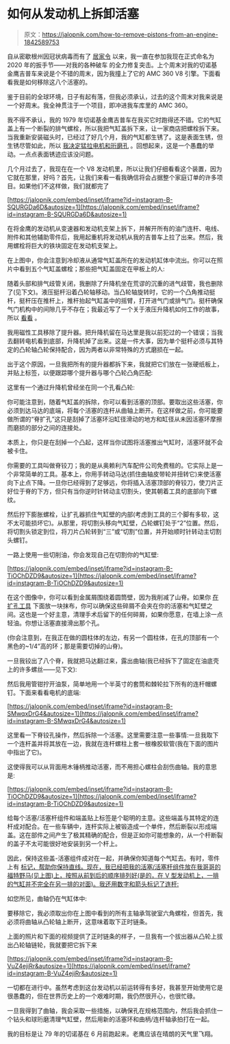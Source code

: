 # 如何从发动机上拆卸活塞

> 原文：<https://jalopnik.com/how-to-remove-pistons-from-an-engine-1842589753>

自从密歇根州因冠状病毒而有了 [居家令](https://www.michigan.gov/whitmer/0,9309,7-387-90499_90705-522626--,00.html) 以来，我一直在参加我现在正式命名为 2020 年的扳手节——对我的各种破车 的全力修复突击。上个周末对我的切诺基金鹰吉普车来说是个不错的周末，因为我撞上了它的 AMC 360 V8 引擎。下面看看我是如何移除这八个活塞的。



鉴于目前的全球环境，日子有起有落，但我必须承认，过去的这个周末对我来说是一个好周末。我全神贯注于一个项目，即冲进我车库里的 AMC 360。

我不得不承认，我的 1979 年切诺基金鹰吉普车在我买它时跑得还不错。它的气缸盖上有一个断裂的排气螺栓，所以我把气缸盖拆下来，让一家商店把螺栓拆下来。当我重新安装磁头时，已经过了好几个月，我的气缸都生锈了。这是表面生锈，但生锈尽管如此，所以 [我决定猛拉电机和珩磨孔](https://jalopnik.com/mission-creep-is-threatening-to-take-my-1979-jeep-chero-1828971713) 。回想起来，这是一个愚蠢的举动。一点点表面锈迹应该没问题。

几个月过去了，我现在在一个 V8 发动机里，所以让我们仔细看看这个装置，因为它就在那里，好吗？首先，让我们来看一看我确信将会占据整个家庭订单的许多项目。如果他们不这样做，我们就都完了

 [https://jalopnik.com/embed/inset/iframe?id=instagram-B-SQURGDa6D&autosize=1](https://jalopnik.com/embed/inset/iframe?id=instagram-B-SQURGDa6D&autosize=1) 

在将金鹰的发动机从变速器和发动机支架上拆下，并解开所有的油门连杆、电线、附件和其他辅助零件后，我用起重机将发动机从我的吉普车上拉了出来。然后，我用螺栓将巨大的铁块固定在发动机支架上。

在上图中，你会注意到冷却液从通常气缸盖所在的发动机缸体中流出。你可以在照片中看到五个气缸盖螺栓；那些把气缸盖固定在甲板上的人:

随着头部和排气歧管关闭，我删除了升降机坐在荒谬的沉重的进气歧管，我也删除了(见下文)。液压挺杆沿着凸轮轴移动。当凸轮轴旋转时，它的一个凸角推动挺杆，挺杆压在推杆上，推杆抬起气缸盖中的摇臂，打开进气门或排气门。挺杆确保气门机构中的间隙几乎不存在；我最近写了一个关于液压升降机如何工作的故事，所以 [看看](https://jalopnik.com/chrysler-built-hemi-engines-with-a-major-engineering-de-1842400890) 。

我用磁性工具移除了提升器。把升降机留在马达里是我以前犯过的一个错误；当我去翻转电机看到底部，升降机掉了出来。这是一件大事，因为单个挺杆必须与其特定的凸轮轴凸轮保持配合，因为两者以非常特殊的方式磨损在一起。

出于这个原因，一旦我把所有的提升器都拆下来，我就把它们放在一张硬纸板上，并贴上标签，以便跟踪哪个提升器与哪个凸轮凸角匹配:

这里有一个通过升降机曾经坐在同一个孔看凸轮:

你可能注意到，随着气缸盖的拆除，你可以看到活塞的顶部。要取出这些活塞，你必须到达马达的底端，将每个活塞的连杆从曲轴上断开。在这样做之前，你可能要做所谓的“脊扩孔”这只是刮掉了活塞环沿缸径滑动的地方和缸径从未因活塞环摩擦而磨损的部分之间的连接处。

本质上，你只是在刮掉一个凸起，这样当你试图将活塞推出气缸时，活塞环就不会被卡住。

你需要的工具叫做脊铰刀；我的是从奥赖利汽车配件公司免费租的。它实际上是一个非常简单的工具。基本上，你用手转动马达(抓住曲轴皮带轮并扭转它)来使活塞向下止点下降。一旦你已经得到了足够远，你将插入活塞顶部的脊铰刀，使刀片正好位于脊的下方，但只有当你逆时针转动主切割头，使其朝着工具的底部向下螺纹。

然后拧下膨胀螺栓，让扩孔器抓住气缸壁的内部(考虑到工具的三个脚有多软，这不太可能损坏它)。从那里，将切割头移向气缸壁，凸轮螺钉处于“2”位置。然后，将切割头锁定到位，将刀片凸轮转到“三”或“切割”位置，并开始顺时针转动主切割头螺钉。

一路上使用一些切削油，你会发现自己在切割你的气缸壁:

 [https://jalopnik.com/embed/inset/iframe?id=instagram-B-TiOChDZD9&autosize=1](https://jalopnik.com/embed/inset/iframe?id=instagram-B-TiOChDZD9&autosize=1) 

在这个图像中，你可以看到金属屑围绕着圆筒壁，因为我削减了山脊。如果你 [在扩孔工具](https://www.autozone.com/repairguides/GM-Chevy-Mid-Size-Cars-1964-1988-Repair-Guide/Engine-Mechanical/Pistons-and-Connecting-Rods/_/P-0900c152800514a8) 下面放一块抹布，你可以确保这些碎屑不会夹在你的活塞和气缸壁之间。这也是一个好主意，清理手术后留下的任何碎屑，如果你愿意，在墙上涂一点轻油。你想让活塞直接滑出那个孔。

(你会注意到，在我正在做的圆柱体的左边，有另一个圆柱体，在孔的顶部有一个黑色的~1/4”高的环；那是需要切掉的山脊)。

一旦我铰出了八个脊，我就把马达翻过来，露出曲轴(我已经拆下了固定在油底壳上的许多螺丝——见下文):

然后我用管钳拧开油泵，简单地用一个半英寸的套筒和棘轮拉下所有的连杆帽螺钉。下面来看看电机的底端:

 [https://jalopnik.com/embed/inset/iframe?id=instagram-B-SMwqxDrG4&autosize=1](https://jalopnik.com/embed/inset/iframe?id=instagram-B-SMwqxDrG4&autosize=1) 

这里看一下脊铰孔操作，然后拆除一个活塞。这里需要注意一些事情:一旦我取下一个连杆盖并将其放在一边，我就在连杆螺柱上套一根橡胶软管(我在下面的图片中指出了它)。

这使得我可以从背面用木锤柄推动活塞，而不用担心螺柱会刮伤曲轴。我的意思是:

 [https://jalopnik.com/embed/inset/iframe?id=instagram-B-TiOChDZD9&autosize=1](https://jalopnik.com/embed/inset/iframe?id=instagram-B-TiOChDZD9&autosize=1) 

给每个活塞/活塞杆组件和端盖贴上标签是个聪明的主意。这些端盖与其特定的连杆成对配合。在一些车辆中，连杆实际上被锻造成一个单件，然后断裂以形成端盖。这在部件之间产生了极其精确的配合，但是正如你可能想象的，从一个杆断裂的盖子不太可能很好地安装到另一个杆上。

因此，保持这些盖-活塞组件成对在一起，并确保你知道每个气缸去。有时，零件 上有 [标记，帮助你保持直线。现在，我已经把我的活塞/活塞杆组件放在我哥哥的福特野马(见上图)上，按照从前到后的顺序排列好(是的，在 V 型发动机上，一排的气缸并不完全在另一排的对面)。我还用数字和箭头标记了连杆:](https://www.autozone.com/repairguides/GM-Chevy-Mid-Size-Cars-1964-1988-Repair-Guide/Engine-Mechanical/Pistons-and-Connecting-Rods/_/P-0900c152800514a8) 

如您所见，曲轴仍在气缸体中:

要移除它，我必须取出你在上图中看到的所有主轴承驾驶室六角螺栓，但首先，我必须将曲轴从凸轮轴上断开，这意味着取下正时链条。

上面的照片和下面的视频提供了正时链条的样子，一旦我有一个拔出器从凸轮上拔出凸轮轴链轮，我就要把它拆下来

 [https://jalopnik.com/embed/inset/iframe?id=instagram-B-VuZ4ejiRr&autosize=1](https://jalopnik.com/embed/inset/iframe?id=instagram-B-VuZ4ejiRr&autosize=1) 

一切都在进行中。虽然考虑到这台发动机以前运转得有多好，我甚至开始使用它是很愚蠢的，但在世界历史上的一个艰难时期，我仍然很开心，也很忙碌。

一旦我得到了曲轴，我会采取一些措施，以确保孔在规格范围内，然后我会抓住一个钻头和球珩磨清理气缸壁，然后用新的活塞环和曲柄/连杆轴承拍打在一起。

我的目标是让 79 年的切诺基在 6 月前跑起来。老鹰应该在晴朗的天气里飞翔。